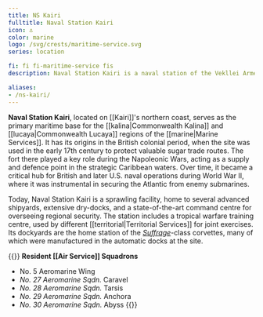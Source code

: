 ```yaml
---
title: NS Kairi
fulltitle: Naval Station Kairi
icon: ⚓️
color: marine
logo: /svg/crests/maritime-service.svg
series: location

fi: fi fi-maritime-service fis
description: Naval Station Kairi is a naval station of the Vekllei Armed Forces, located in the republic of Kairi.

aliases:
- /ns-kairi/
---
```

**Naval Station Kairi**, located on [[Kairi]]'s northern coast, serves as the primary maritime base for the [[kalina|Commonwealth Kalina]] and [[lucaya|Commonwealth Lucaya]] regions of the [[marine|Marine Services]]. It has its origins in the British colonial period, when the site was used in the early 17th century to protect valuable sugar trade routes. The fort there played a key role during the Napoleonic Wars, acting as a supply and defence point in the strategic Caribbean waters. Over time, it became a critical hub for British and later U.S. naval operations during World War II, where it was instrumental in securing the Atlantic from enemy submarines.

Today, Naval Station Kairi is a sprawling facility, home to several advanced shipyards, extensive dry-docks, and a state-of-the-art command centre for overseeing regional security. The station includes a tropical warfare training centre, used by different [[territorial|Territorial Services]] for joint exercises. Its dockyards are the home station of the [*Suffrage*](/suffrage-class/)-class corvettes, many of which were manufactured in the automatic docks at the site.

{{<note table>}}
**Resident [[Air Service]] Squadrons**

* No. 5 Aeromarine Wing
* *No. 27 Aeromarine Sqdn.* Caravel
* *No. 28 Aeromarine Sqdn.* Tarsis
* *No. 29 Aeromarine Sqdn.* Anchora
* *No. 30 Aeromarine Sqdn.* Abyss
{{</note>}}
